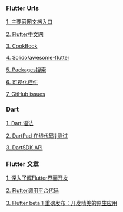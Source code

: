 

### Flutter Urls

[1. 主要官网文档入口](https://flutter.io/docs/)

[2. Flutter中文网](https://flutterchina.club/docs/)

[3. CookBook](https://flutterchina.club/cookbook/)

[4. Solido/awesome-flutter](https://github.com/Solido/awesome-flutter)

[5. Packages搜索](https://pub.dartlang.org/packages/)

[6. 可视化控件](http://mutisya.com/)

[7. GitHub issues](https://github.com/flutter/flutter/issues)

### Dart

[1. Dart 语法](http://dart.goodev.org/guides/language/language-tour)

[2. DartPad 在线代码测试](https://dartpad.dartlang.org/)

[3. DartSDK API](https://api.dartlang.org/stable/1.24.3/dart-async/dart-async-library.html)

[ ]()

[ ]()

### Flutter 文章

[1. 深入了解Flutter界面开发](https://zhuanlan.zhihu.com/p/36577285)

[2. Flutter调用平台代码](http://mip.xue163.net/q/20180420/20180420G0CCF500.html)

[3. Flutter beta 1 重磅发布：开发精美的原生应用](http://developers.googleblog.cn/2018/02/flutter-beta1.html)

[]()

[]()

